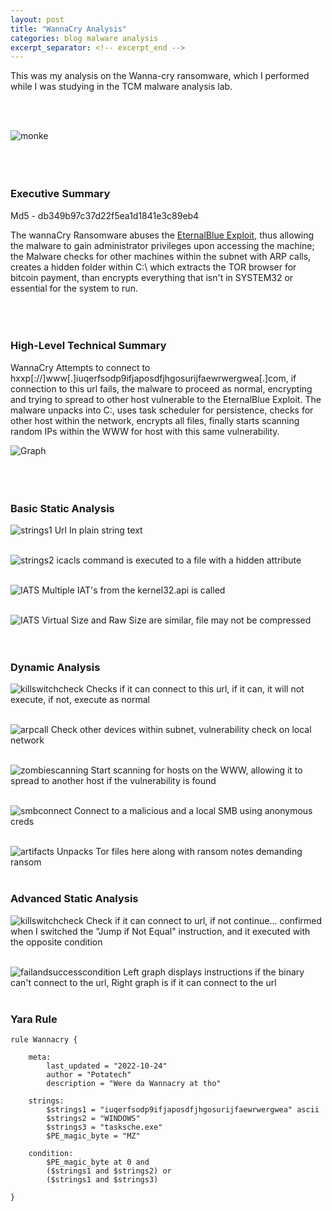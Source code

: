 ```yaml
---
layout: post
title: "WannaCry Analysis"
categories: blog malware analysis 
excerpt_separator: <!-- excerpt_end -->
---
```

<!-- excerpt_start -->
This was my analysis on the Wanna-cry ransomware, which I performed while I was studying in the TCM malware analysis lab.
<!-- excerpt_end -->
<br>
<br>

![monke](/images/Wannacry/Monke.jpeg)
<br>
<br>
<br>
<br>

### Executive Summary
Md5 - db349b97c37d22f5ea1d1841e3c89eb4

The wannaCry Ransomware abuses the [EternalBlue Exploit](https://www.avast.com/c-eternalblue), thus allowing the malware
to gain administrator privileges upon accessing the machine; the Malware checks for other machines within
the subnet with ARP calls, creates a hidden folder within C:\ which extracts the TOR browser for bitcoin payment, than encrypts everything
that isn't in SYSTEM32 or essential for the system to run.
<br>
<br>
<br>
<br>

### High-Level Technical Summary
WannaCry Attempts to connect to hxxp[://]www[.]iuqerfsodp9ifjaposdfjhgosurijfaewrwergwea[.]com, if connection to this url fails, the malware to proceed as normal, encrypting
and trying to spread to other host vulnerable to the EternalBlue Exploit. The malware unpacks into C:\, uses task scheduler for 
persistence, checks for other host within the network, encrypts all files, finally starts scanning random IPs within the WWW 
for host with this same vulnerability.

![Graph](/images/Wannacry/WannacryGraph.jpeg)
<br>
<br>
<br>
<br>

### Basic Static Analysis
![strings1](/images/Wannacry/strings1.jpeg)
Url In plain string text
<br>
<br>

![strings2](/images/Wannacry/strings2.jpeg)
icacls command is executed to a file with a hidden attribute
<br>
<br>

![IATS](/images/Wannacry/IATs.jpeg)
Multiple IAT's from the kernel32.api is called
<br>
<br>

![IATS](/images/Wannacry/Compression.jpeg)
Virtual Size and Raw Size are similar, file may not be compressed
<br>
<br>
<br>

### Dynamic Analysis
![killswitchcheck](/images/Wannacry/Calltokillswitch.jpeg)
Checks if it can connect to this url, if it can, it will not execute, if not, execute as normal
<br>
<br>

![arpcall](/images/Wannacry/arpcalls.jpeg)
Check other devices within subnet, vulnerability check on local network
<br>
<br>

![zombiescanning](/images/Wannacry/zombiescanvuln.jpeg)
Start scanning for hosts on the WWW, allowing it to spread to another host if the vulnerability is found
<br>
<br>

![smbconnect](/images/Wannacry/callstomalicioussmbs.jpeg)
Connect to a malicious and a local SMB using anonymous creds
<br>
<br>

![artifacts](/images/Wannacry/unpackedartifacts.jpeg)
Unpacks Tor files here along with ransom notes demanding ransom
<br>
<br>

### Advanced Static Analysis
![killswitchcheck](/images/Wannacry/killswitchx86.jpeg)
Check if it can connect to url, if not continue... confirmed when I switched the "Jump if Not Equal" instruction, and it executed with the opposite condition
<br>
<br>

![failandsuccesscondition](/images/Wannacry/continueifnotfound.jpeg)
Left graph displays instructions if the binary can't connect to the url, Right graph is if it can connect to the url
<br>
<br>

### Yara Rule


```yara
rule Wannacry {

	meta:
		last_updated = "2022-10-24"
		author = "Potatech"
		description = "Were da Wannacry at tho"

	strings:
		$strings1 = "iuqerfsodp9ifjaposdfjhgosurijfaewrwergwea" ascii
		$strings2 = "WINDOWS"
		$strings3 = "tasksche.exe"
		$PE_magic_byte = "MZ"

	condition:
		$PE_magic_byte at 0 and
		($strings1 and $strings2) or
		($strings1 and $strings3)
			 
}
```